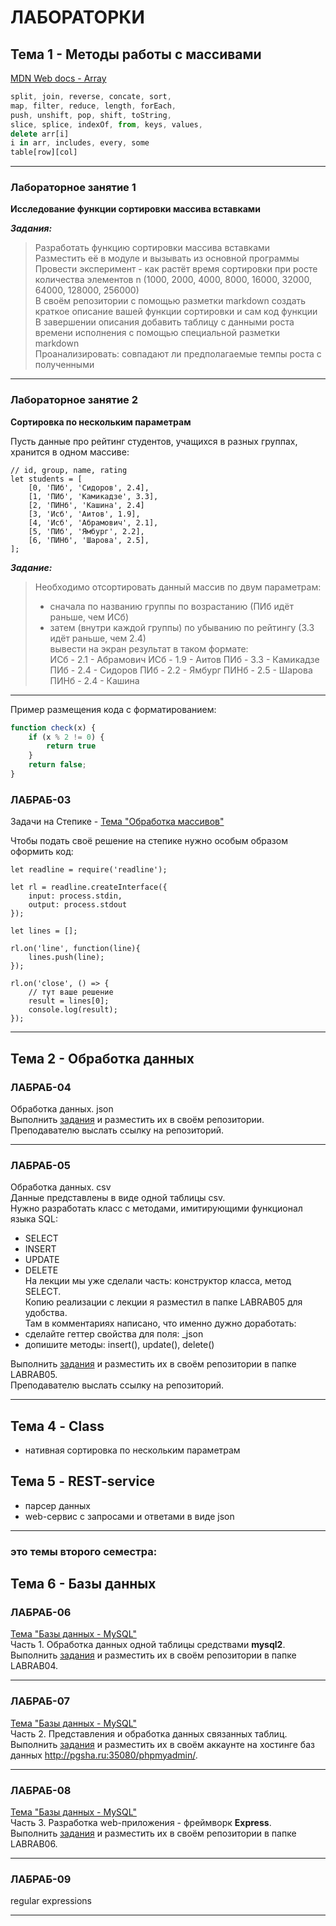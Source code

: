 # ЛАБОРАТОРКИ

## Тема 1 - Методы работы с массивами  

[MDN Web docs - Array](https://developer.mozilla.org/en-US/docs/Web/JavaScript/Reference/Global_Objects/Array)  

```js  
split, join, reverse, concate, sort, 
map, filter, reduce, length, forEach,  
push, unshift, pop, shift, toString, 
slice, splice, indexOf, from, keys, values, 
delete arr[i]  
i in arr, includes, every, some  
table[row][col]  
```

---  

### Лабораторное занятие 1  

**Исследование функции сортировки массива вставками**  

***Задания:***  

> Разработать функцию сортировки массива вставками  
> Разместить её в модуле и вызывать из основной программы  
> Провести эксперимент - как растёт время сортировки при росте количества элементов n (1000, 2000, 4000, 8000, 16000, 32000, 64000, 128000, 256000)  
> В своём репозитории с помощью разметки markdown создать краткое описание вашей функции сортировки и сам код функции  
> В завершении описания добавить таблицу с данными роста времени исполнения с помощью специальной разметки markdown  
> Проанализировать: совпадают ли предполагаемые темпы роста с полученными  

---  

### Лабораторное занятие 2  

**Сортировка по нескольким параметрам**  

Пусть данные про рейтинг студентов, учащихся в разных группах, хранится в одном массиве:  
```
// id, group, name, rating
let students = [
    [0, 'ПИб', 'Сидоров', 2.4],
    [1, 'ПИб', 'Камикадзе', 3.3],
    [2, 'ПИНб', 'Кашина', 2.4]
    [3, 'Иcб', 'Аитов', 1.9],
    [4, 'Иcб', 'Абрамович', 2.1],
    [5, 'ПИб', 'Ямбург', 2.2], 
    [6, 'ПИНб', 'Шарова', 2.5], 
];
```

***Задание:***  

> Необходимо отсортировать данный массив по двум параметрам:  
> - сначала по названию группы по возрастанию (ПИб идёт раньше, чем ИСб)  
> - затем (внутри каждой группы) по убыванию по рейтингу (3.3 идёт раньше, чем 2.4)  
> вывести на экран результат в таком формате:  
ИСб - 2.1 - Абрамович
ИСб - 1.9 - Аитов
ПИб - 3.3 - Камикадзе
ПИб - 2.4 - Сидоров
ПИб - 2.2 - Ямбург
ПИНб - 2.5 - Шарова
ПИНб - 2.4 - Кашина

---  


Пример размещения кода с форматированием:  

```js
function check(x) {
    if (x % 2 != 0) {
        return true
    }
    return false;
}
```

### ЛАБРАБ-03  
Задачи на Степике - [Тема "Обработка массивов"](https://stepik.org/lesson/416145/)  

Чтобы подать своё решение на степике нужно особым образом оформить код:
```
let readline = require('readline');

let rl = readline.createInterface({
    input: process.stdin,
    output: process.stdout
});

let lines = [];

rl.on('line', function(line){
    lines.push(line);
});

rl.on('close', () => {
    // тут ваше решение
    result = lines[0];
    console.log(result);
});
```

---  

## Тема 2 - Обработка данных  

### ЛАБРАБ-04  
Обработка данных. json  
Выполнить [задания](./LABRAB04/) и разместить их в своём репозитории.  
Преподавателю выслать ссылку на репозиторий.  

---  

### ЛАБРАБ-05  
Обработка данных. csv  
Данные представлены в виде одной таблицы csv.  
Нужно разработать класс с методами, имитирующими функционал языка SQL:  
- SELECT  
- INSERT  
- UPDATE  
- DELETE  
На лекции мы уже сделали часть: конструктор класса, метод SELECT.  
Копию реализации с лекции я разместил в папке LABRAB05 для удобства.  
Там в комментариях написано, что именно дужно доработать:  
- сделайте геттер свойства для поля: _json  
- допишите методы: insert(), update(), delete()  
  
Выполнить [задания](./LABRAB05/) и разместить их в своём репозитории в папке LABRAB05.  
Преподавателю выслать ссылку на репозиторий.  

---  

## Тема 4 - Class  

- нативная сортировка по нескольким параметрам  

## Тема 5 - REST-service  

- парсер данных  
- web-сервис с запросами и ответами в виде json  

---  

### это темы второго семестра:  

## Тема 6 - Базы данных  

### ЛАБРАБ-06  
[Тема "Базы данных - MySQL"](/theme-06-MySQL/)  
Часть 1. Обработка данных одной таблицы средствами **mysql2**.  
Выполнить [задания](./LABRAB04/) и разместить их в своём репозитории в папке LABRAB04.  

---  

### ЛАБРАБ-07  
[Тема "Базы данных - MySQL"](/theme-06-MySQL/)  
Часть 2. Представления и обработка данных связанных таблиц.  
Выполнить [задания](./LABRAB05/) и разместить их в своём аккаунте на хостинге баз данных http://pgsha.ru:35080/phpmyadmin/.  

---  

### ЛАБРАБ-08  
[Тема "Базы данных - MySQL"](/theme-06-MySQL/)  
Часть 3. Разработка web-приложения - фреймворк **Express**.  
Выполнить [задания](./LABRAB06/) и разместить их в своём репозитории в папке LABRAB06.  

---  

### ЛАБРАБ-09  
regular expressions  

---  
